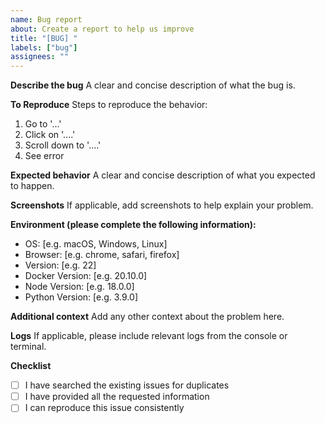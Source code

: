 ```yaml
---
name: Bug report
about: Create a report to help us improve
title: "[BUG] "
labels: ["bug"]
assignees: ""
---
```


**Describe the bug**
A clear and concise description of what the bug is.

**To Reproduce**
Steps to reproduce the behavior:

1. Go to '...'
2. Click on '....'
3. Scroll down to '....'
4. See error

**Expected behavior**
A clear and concise description of what you expected to happen.

**Screenshots**
If applicable, add screenshots to help explain your problem.

**Environment (please complete the following information):**

- OS: [e.g. macOS, Windows, Linux]
- Browser: [e.g. chrome, safari, firefox]
- Version: [e.g. 22]
- Docker Version: [e.g. 20.10.0]
- Node Version: [e.g. 18.0.0]
- Python Version: [e.g. 3.9.0]

**Additional context**
Add any other context about the problem here.

**Logs**
If applicable, please include relevant logs from the console or terminal.

**Checklist**

- [ ] I have searched the existing issues for duplicates
- [ ] I have provided all the requested information
- [ ] I can reproduce this issue consistently
